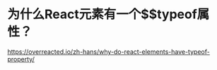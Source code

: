 # 为什么React元素有一个$$typeof属性？

https://overreacted.io/zh-hans/why-do-react-elements-have-typeof-property/
